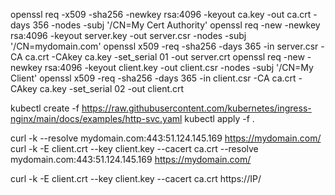 openssl req -x509 -sha256 -newkey rsa:4096 -keyout ca.key -out ca.crt -days 356 -nodes -subj '/CN=My Cert Authority'
openssl req -new -newkey rsa:4096 -keyout server.key -out server.csr -nodes -subj '/CN=mydomain.com'
openssl x509 -req -sha256 -days 365 -in server.csr -CA ca.crt -CAkey ca.key -set_serial 01 -out server.crt
openssl req -new -newkey rsa:4096 -keyout client.key -out client.csr -nodes -subj '/CN=My Client'
openssl x509 -req -sha256 -days 365 -in client.csr -CA ca.crt -CAkey ca.key -set_serial 02 -out client.crt

kubectl create -f https://raw.githubusercontent.com/kubernetes/ingress-nginx/main/docs/examples/http-svc.yaml
kubectl apply -f .

curl -k --resolve mydomain.com:443:51.124.145.169 https://mydomain.com/
curl -k -E client.crt --key client.key --cacert ca.crt --resolve mydomain.com:443:51.124.145.169 https://mydomain.com/

curl -k -E client.crt --key client.key --cacert ca.crt https://IP/